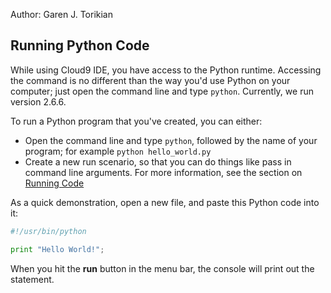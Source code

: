 Author: Garen J. Torikian

## Running Python Code

While using Cloud9 IDE, you have access to the Python runtime. Accessing the command is no different than the way you'd use Python on your computer; just open the command line and type `python`. Currently, we run version 2.6.6.

To run a Python program that you've created, you can either:

* Open the command line and  type `python`, followed by the name of your program; for example `python hello_world.py`
* Create a new run scenario, so that you can do things like pass in command line arguments. For more information, see the section on [Running Code](./running_and_debugging_code.html)

As a quick demonstration, open a new file, and paste this Python code into it:

```python
#!/usr/bin/python

print "Hello World!";
```

When you hit the **run** button in the menu bar, the console will print out the statement.